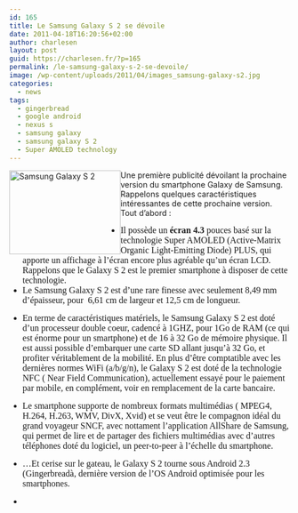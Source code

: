 ```yaml
---
id: 165
title: Le Samsung Galaxy S 2 se dévoile
date: 2011-04-18T16:20:56+02:00
author: charlesen
layout: post
guid: https://charlesen.fr/?p=165
permalink: /le-samsung-galaxy-s-2-se-devoile/
image: /wp-content/uploads/2011/04/images_samsung-galaxy-s2.jpg
categories:
  - news
tags:
  - gingerbread
  - google android
  - nexus s
  - samsung galaxy
  - samsung galaxy S 2
  - Super AMOLED technology
---
```

<img loading="lazy" class=" alignleft size-full wp-image-164" style="float: left;" title="Samsung Galaxy S 2" src="https://charlesen.fr/wp-content/uploads/2011/04/images_samsung-galaxy-s2.jpg" alt="Samsung Galaxy S 2" width="200" height="151" />Une première publicité dévoilant la prochaine version du smartphone Galaxy de Samsung. Rappelons quelques caractéristiques intéressantes de cette prochaine version. Tout d&rsquo;abord :

  * <span style="font-family: book antiqua,palatino; font-size: 12pt;">Il possède un <strong>écran 4.3</strong> pouces basé sur la technologie Super AMOLED (Active-Matrix Organic Light-Emitting Diode) PLUS, qui apporte un affichage à l&rsquo;écran encore plus agréable qu&rsquo;un écran LCD. Rappelons que le Galaxy S 2 est le premier smartphone à disposer de cette technologie.</span>
  * <span style="font-family: book antiqua,palatino; font-size: 12pt;">Le Samsung Galaxy S 2 est d&rsquo;une rare finesse avec seulement 8,49 mm d&rsquo;épaisseur, pour&nbsp; 6,61 cm de largeur et 12,5 cm de longueur.</span>
<!--more-->

  * <span style="font-family: book antiqua,palatino; font-size: 12pt;">En terme de caractéristiques matériels, le Samsung Galaxy S 2 est doté d&rsquo;un processeur double coeur, cadencé à 1GHZ, pour 1Go de RAM (ce qui est énorme pour un smartphone) et de 16 à 32 Go de mémoire physique. Il est aussi possible d&#8217;embarquer une carte SD allant jusqu&rsquo;à 32 Go, et profiter véritablement de la mobilité. En plus d&rsquo;être comptatible avec les dernières normes WiFi (a/b/g/n), le Galaxy S 2 est doté de la technologie NFC ( Near Field Communication), actuellement essayé pour le paiement par mobile, en complément, voir en remplacement de la carte bancaire.</span>
  * <span style="font-family: book antiqua,palatino; font-size: 12pt;">Le smartphone supporte de nombreux formats multimédias ( MPEG4, H.264, H.263, WMV, DivX, Xvid) et se veut être le compagnon idéal du grand voyageur SNCF, avec nottament l&rsquo;application AllShare de Samsung, qui permet de lire et de partager des fichiers multimédias avec d&rsquo;autres téléphones doté du logiciel, un peer-to-peer à l&rsquo;échelle du smartphone.<br /></span>
  * <span style="font-family: book antiqua,palatino; font-size: 12pt;">&#8230;Et cerise sur le gateau, le Galaxy S 2 tourne sous Android 2.3 (Gingerbreadà, dernière version de l&rsquo;OS Android optimisée pour les smartphones.<br /></span>

  * <span style="font-family: book antiqua,palatino; font-size: 12pt;"><br /></span>